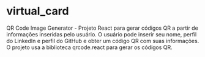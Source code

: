# virtual_card

QR Code Image Generator - Projeto React para gerar códigos QR a partir de informações inseridas pelo usuário. O usuário pode inserir seu nome, perfil do LinkedIn e perfil do GitHub e obter um código QR com suas informações. O projeto usa a biblioteca qrcode.react para gerar os códigos QR.
